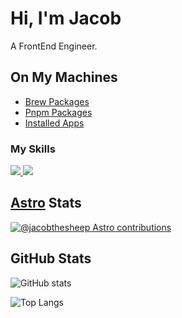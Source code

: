 # Hi, I'm Jacob

A FrontEnd Engineer.

## On My Machines

- [Brew Packages](https://gist.github.com/jacobthesheep/c78ec2de742a2044eb37e196e26d6152)
- [Pnpm Packages](https://gist.github.com/jacobthesheep/6d5a496e5b38373d7c37f5098b78ac0a)
- [Installed Apps](https://gist.github.com/jacobthesheep/57a442c95e868894e657202d2feb2a8f)

### My Skills

<a href="https://sayhub.me#gh-light-mode-only">
  <img src="https://skillicons.dev/icons?i=html,css,js,ts,rust,c,nodejs,astro,svelte,express,tailwind,git,md,vscode,github,vercel,python&theme=light" />
</a>

<a href="https://sayhub.me#gh-dark-mode-only">
  <img src="https://skillicons.dev/icons?i=html,css,js,ts,rust,c,nodejs,astro,svelte,express,tailwind,git,md,vscode,github,vercel,python&theme=dark" />
</a>

## [Astro](https://astro.build/) Stats

[![@jacobthesheep Astro contributions](https://astro.badg.es/v2/contributor/jacobthesheep.svg)](https://astro.badg.es/contributor/jacobthesheep/)

## GitHub Stats

![GitHub stats](https://github-readme-stats.vercel.app/api?username=jacobthesheep&theme=onedark)

![Top Langs](https://github-readme-stats.vercel.app/api/top-langs/?username=jacobthesheep&layout=compact&theme=onedark)
